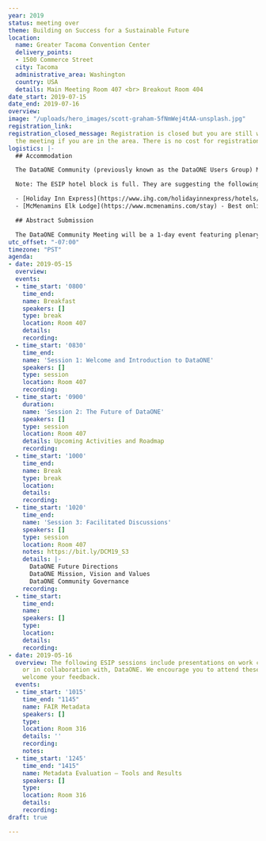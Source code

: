 ```yaml
---
year: 2019
status: meeting over
theme: Building on Success for a Sustainable Future
location:
  name: Greater Tacoma Convention Center
  delivery_points:
  - 1500 Commerce Street
  city: Tacoma
  administrative_area: Washington
  country: USA
  details: Main Meeting Room 407 <br> Breakout Room 404
date_start: 2019-07-15
date_end: 2019-07-16
overview: 
image: "/uploads/hero_images/scott-graham-5fNmWej4tAA-unsplash.jpg"
registration_link: 
registration_closed_message: Registration is closed but you are still welcome to join
  the meeting if you are in the area. There is no cost for registration for this meeting.
logistics: |-
  ## Accommodation

  The DataONE Community (previously known as the DataONE Users Group) Meeting is colocated with the Summer ESIP meeting and there is a single hotel block reserved. The official hotel of the meeting is Hotel Murano, located at 1320 Broadway, Tacoma, WA 98402. The group rate is $121 per night. Online and phone reservations will be accepted until June 17, 2019. Full information is available on the ESIP meeting page.

  Note: The ESIP hotel block is full. They are suggesting the following 2 hotels:

  - [Holiday Inn Express](https://www.ihg.com/holidayinnexpress/hotels/us/en/tacoma/seacs/hoteldetail) - Best online rate, non-member $149
  - [McMenamins Elk Lodge](https://www.mcmenamins.com/stay) - Best online rate, $177

  ## Abstract Submission

  The DataONE Community Meeting will be a 1-day event featuring plenary presentations, topical breakout sessions, and community-led discussions in addition to an early evening poster reception. Abstracts for talks and posters are solicited during the registration process. Talks will be approximately 10-15 minutes in duration, to be confirmed with development of the agenda. Oral presentations are not guaranteed and some submissions may be accepted as posters instead. Poster submissions will remain open until close of registration.
utc_offset: "-07:00"
timezone: "PST"
agenda:
- date: 2019-05-15
  overview: 
  events:
  - time_start: '0800'
    time_end: 
    name: Breakfast
    speakers: []
    type: break
    location: Room 407
    details: 
    recording: 
  - time_start: '0830'
    time_end: 
    name: 'Session 1: Welcome and Introduction to DataONE'
    speakers: []
    type: session
    location: Room 407
    recording: 
  - time_start: '0900'
    duration: 
    name: 'Session 2: The Future of DataONE'
    speakers: []
    type: session
    location: Room 407
    details: Upcoming Activities and Roadmap
    recording: 
  - time_start: '1000'
    time_end: 
    name: Break
    type: break
    location: 
    details: 
    recording: 
  - time_start: '1020'
    time_end: 
    name: 'Session 3: Facilitated Discussions'
    speakers: []
    type: session
    location: Room 407
    notes: https://bit.ly/DCM19_S3
    details: |-
      DataONE Future Directions
      DataONE Mission, Vision and Values
      DataONE Community Governance
    recording: 
  - time_start: 
    time_end: 
    name: 
    speakers: []
    type: 
    location: 
    details: 
    recording: 
- date: 2019-05-16
  overview: The following ESIP sessions include presentations on work conducted by,
    or in collaboration with, DataONE. We encourage you to attend these sessions and
    welcome your feedback.
  events:
  - time_start: '1015'
    time_end: "1145"
    name: FAIR Metadata
    speakers: []
    type: 
    location: Room 316
    details: ''
    recording: 
    notes: 
  - time_start: '1245'
    time_end: "1415"
    name: Metadata Evaluation – Tools and Results
    speakers: []
    type: 
    location: Room 316
    details: 
    recording: 
draft: true

---
```

